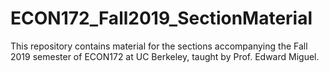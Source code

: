 # ECON172_Fall2019_SectionMaterial
This repository contains material for the sections accompanying the Fall 2019 semester of ECON172 at UC Berkeley, taught by Prof. Edward Miguel.
